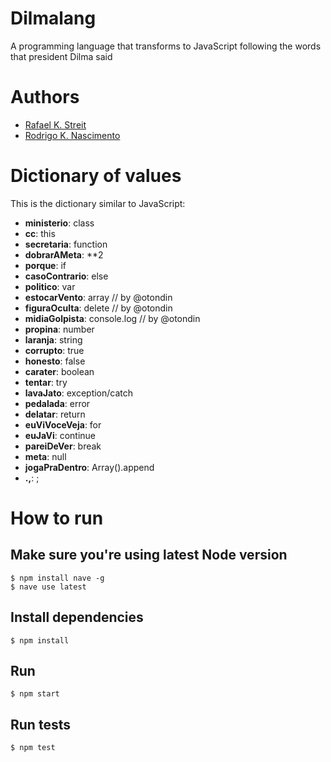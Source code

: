 # Dilmalang

A programming language that transforms to JavaScript following the words that president Dilma said

# Authors

 - [Rafael K. Streit](https://twitter.com/rafaelks)
 - [Rodrigo K. Nascimento](https://twitter.com/orodrigok)

# Dictionary of values

This is the dictionary similar to JavaScript:
 - **ministerio**: class
 - **cc**: this
 - **secretaria**: function
 - **dobrarAMeta**: **2
 - **porque**: if
 - **casoContrario**: else
 - **politico**: var
 - **estocarVento**: array // by @otondin
 - **figuraOculta**: delete // by @otondin
 - **midiaGolpista**: console.log // by @otondin
 - **propina**: number
 - **laranja**: string
 - **corrupto**: true
 - **honesto**: false
 - **carater**: boolean
 - **tentar**: try
 - **lavaJato**: exception/catch
 - **pedalada**: error
 - **delatar**: return
 - **euViVoceVeja**: for
 - **euJaVi**: continue
 - **pareiDeVer**: break
 - **meta**: null
 - **jogaPraDentro**: Array().append
 - **.,**: ;

# How to run

## Make sure you're using latest Node version

```shell
$ npm install nave -g
$ nave use latest
```

## Install dependencies

```shell
$ npm install
```

## Run

```shell
$ npm start
```

## Run tests

```shell
$ npm test
```
